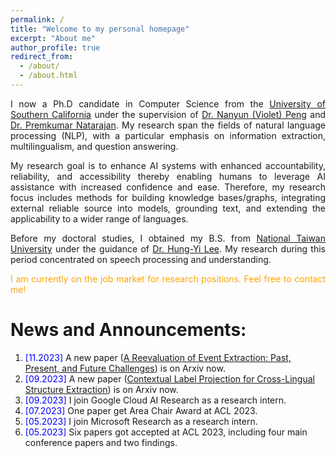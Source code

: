 ```yaml
---
permalink: /
title: "Welcome to my personal homepage"
excerpt: "About me"
author_profile: true
redirect_from: 
  - /about/
  - /about.html
---
```


<p align="justify">
  I now a Ph.D candidate in Computer Science from the <a href="https://www.cs.usc.edu/">University of Southern California</a> under the supervision of <a href="https://vnpeng.net/">Dr. Nanyun (Violet) Peng</a> and <a href="https://viterbi.usc.edu/directory/faculty/Natarajan/Premkumar">Dr. Premkumar Natarajan</a>. My research span the fields of natural language processing (NLP), with a particular emphasis on information extraction, multilingualism, and question answering. 
</p>  

<p align="justify">
  My research goal is to enhance AI systems with enhanced accountability, reliability, and accessibility thereby enabling humans to leverage AI assistance with increased confidence and ease. Therefore, my research focus includes methods for building knowledge bases/graphs, integrating external reliable source into models, grounding text, and extending the applicability to a wider range of languages.
</p>

<p align="justify">
  Before my doctoral studies, I obtained my B.S. from <a href="https://eecs.ntu.edu.tw/?locale=en">National Taiwan University</a> under the guidance of <a href="https://speech.ee.ntu.edu.tw/~hylee">Dr. Hung-Yi Lee</a>. My research during this period concentrated on speech processing and understanding. 
</p>

<p align="justify" style='color:orange'>
  I am currently on the job market for research positions. Feel free to contact me!
</p>

News and Announcements:
======
1. <span style="color:blue">[11.2023] </span> A new paper ([A Reevaluation of Event Extraction: Past, Present, and Future Challenges](https://arxiv.org/abs/2311.09562)) is on Arxiv now.
1. <span style="color:blue">[09.2023] </span> A new paper ([Contextual Label Projection for Cross-Lingual Structure Extraction](https://arxiv.org/abs/2309.08943)) is on Arxiv now.
1. <span style="color:blue">[09.2023] </span> I join Google Cloud AI Research as a research intern.
1. <span style="color:blue">[07.2023] </span> One paper get Area Chair Award at ACL 2023.
1. <span style="color:blue">[05.2023] </span> I join Microsoft Research as a research intern.
1. <span style="color:blue">[05.2023] </span> Six papers got accepted at ACL 2023, including four main conference papers and two findings.